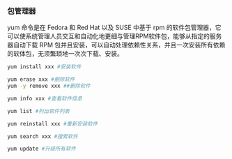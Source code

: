 
### 包管理器
yum 命令是在 Fedora 和 Red Hat 以及 SUSE 中基于 rpm 的软件包管理器，它可以使系统管理人员交互和自动化地更细与管理RPM软件包，能够从指定的服务器自动下载 RPM 包并且安装，可以自动处理依赖性关系，并且一次安装所有依赖的软体包，无须繁琐地一次次下载、安装。
```bash
yum install xxx #安装软件

yum erase xxx #删除软件
yum -y remove xxx ##删除软件

yum info xxx #查看软件信息

yum list #列出软件列表

yum reinstall xxx #重新安装软件

yum search xxx #搜索软件

yum update #升级所有软件
```
